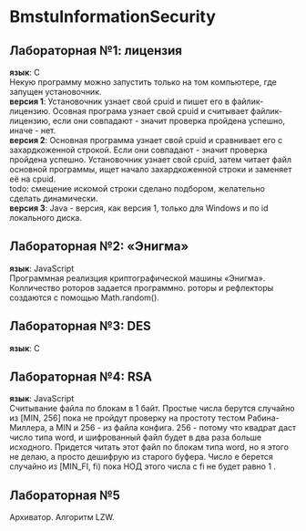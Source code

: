 # BmstuInformationSecurity

## Лабораторная №1: лицензия  
<b>язык</b>: С  
Некую программу можно запустить только на том компьютере, где запущен установочник.  
<b>версия 1</b>: Установочник узнает свой cpuid  и пишет его в файлик-лицензию. Осовная програма узнает свой cpuid и считывает файлик-лицензию, если они совпадают - значит проверка пройдена успешно, иначе - нет.  
<b>версия 2</b>: Основная программа узнает свой cpuid и сравнивает его с захардкоженной строкой. Если они совпадают - значит проверка пройдена успешно. Установочник узнает свой cpuid, затем читает файл основной программы, ищет начало захардкоженной строки и заменяет её на cpuid.  
todo: смещение искомой строки сделано подбором, желательно сделать динамически.  
<b>версия 3</b>: Java - версия, как версия 1, только для Windows и по id локального диска.  

## Лабораторная №2: «Энигма»  
<b>язык</b>: JavaScript  
Программная реализция криптографической машины «Энигма». Колличество роторов задается программно. роторы и рефлекторы создаются с помощью Math.random().

## Лабораторная №3: DES
<b>язык</b>: С  

## Лабораторная №4: RSA
<b>язык</b>: JavaScript  
Считывание файла по блокам в 1 байт. Простые числа берутся случайно из [MIN, 256] пока не пройдут проверку на простоту тестом Рабина-Миллера, а MIN и 256 - из файла конфига. 256 - потому что квадрат даст число типа word, и шифрованный файл будет в два раза больше исходного. Придется читать этот файл по блокам типа word, но я этого не делаю, а просто дешифрую из старого буфера. Число e берется случайно из [MIN_FI, fi) пока НОД этого числа с fi не будет равно 1 .

## Лабораторная №5
Архиватор. Алгоритм LZW.

